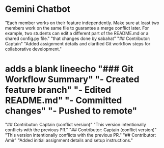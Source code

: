 # Gemini Chatbot
"Each member works on their feature independently. Make sure at least two members work on the same file to guarantee a merge conflict later. For example, two students can edit a different part of the README.md or a shared config.py file." 
"that changes done by sabahat" 
"## Contributor: Captain"  "Added assignment details and clarified Git workflow steps for collaborative development." 
   # adds a blank lineecho "### Git Workflow Summary"  "- Created feature branch"  "- Edited README.md"  "- Committed changes"  "- Pushed to remote" 
"## Contributor: Captain (conflict version)"  "This version intentionally conflicts with the previous PR." 
"## Contributor: Captain (conflict version)"  "This version intentionally conflicts with the previous PR." 
"## Contributor: Amir"  "Added initial assignment details and setup instructions." 
